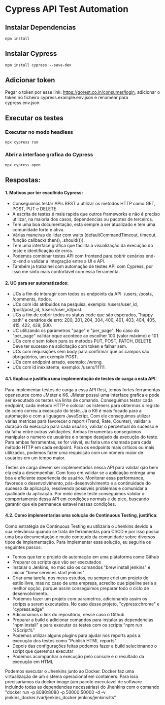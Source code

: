 # Cypress API Test Automation

## Instalar Dependencias

	npm install

## Instalar Cypress

	npm install cypress --save-dev

  
## Adicionar token

Pegar o token por esse link: https://gorest.co.in/consumer/login, adicionar o token no ficheiro cypress.example.env.json e renomear para cypress.env.json

## Executar os testes

### Executar no modo headless
	npx cypress run

### Abrir a interface grafica do Cypress
	npx cypress open
	
## Respostas:


#### 1. Motivos por ter escolhido Cypress:

- Conseguimos testar APIs REST a utilizar os metodos HTTP como GET, POST, PUT e DELETE.
- A escrita de testes é mais rapida que outros frameworks e não é preciso utilizar, na maioria dos casos, dependencias ou pacotes de terceiros.
- Tem uma boa documentação, esta sempre a ser atualizado e tem uma comunidade forte e ativa.
- Várias maneiras de lidar com waits (defaultCommandTimeout, timeout, função callback(.then(), .should())).
- Tem uma interface gráfica que facilita a visualização da execução do teste e identificação de erros.
- Podemos combinar testes API com frontend para cobrir cenários end-to-end e validar a integração entre a UI e API.
- Também ja trabalhei com automação de testes API com Cypress, por isso me sinto mais confortável com essa ferramenta.
  
  
#### 2. UC para ser automatizados:

- UCs a fim de interagir com todos os endpoints da API: /users, /posts, /comments, /todos.
- UCs com ids atribuidos na pesquisa, exemplo: /users/user_id, /post/post_id, /users/user_id/post.
- UCs a fim de cobrir todos os status code que são esperados, "happy path" e cenários de erro: 200, 201, 204, 304, 400, 401, 403, 404, 405, 415, 422, 429, 500.
- UC utilizando os parametros "page" e "per_page". No caso do "per_page" validar oque acontece ao escolher 100 (valor máximo) e 101.
- UCs com e sem token para os metodos PUT, POST, PATCH, DELETE. Deve ter sucesso na solicitação com token e falhar sem.
- UCs com requisições sem body para confirmar que os campos são obrigatórios, um exemplo POST.
- UCs com endpoint errado, exemplo: /wrong.
- UCs com id inexistente, exemplo: /users/11111.


#### 4.1. Explica e justifica uma implementação de testes de carga a esta API:

Para implementar testes de carga a essa API Rest, temos fortes ferramentas opensource como JMeter e K6. JMeter possui uma interface grafica e pode ser executado os testes via linha de comando. Conseguimos testar cada endpoint, cada metodo HTTP e colocar os listeners para obtermos o registo de como correu a execução do teste. Já o K6 é mais focado para a automação e com a liguagem JavaScript. Com ele conseguimos utilizar várias metricas para favorecer o report (Trend, Rate, Counter), validar a duração da execução para cada usuário, validar o percentual do sucesso e da falha entre outras validações. Ambas ferramentas conseguimos manipular o numero de usuários e o tempo desejado da execução do teste. Para ambas ferramentas, se for viável, eu faria uma chamada para cada método HTTP em cada endpoint. Para os endpoints mais críticos ou mais utilizados, podemos fazer uma requisição com um número maior de usuários em um tempo maior.

Testes de carga devem ser implementados nessa API para validar qão bem ela esta a desempenhar. Com foco em validar se a aplicação entrega uma boa e eficiente experiencia de usuário. Monitorar essa performance, favorece o desenvolvimento, pós-desenvolvimento e a continuidade do sucesso da aplicação, resolvendo possíveis problemas e comunidar a qualidade da aplicação. Por meio desse teste conseguimos validar o comportamento dessa API em condições normais e de pico, buscando garantir que ela permanece estavel nessas condições.

 
#### 4.2. Como implementarias uma solução de Continuous Testing, justifica:

Como estratégia de Continuous Testing eu utilizaria o Jhenkins devido a sua relevância quando se trata de ferramentas para CI/CD e por isso possui uma boa documentação e muito conteudo da comunidade sobre diversos tipos de implementação. Para implementar essa solução, eu seguiria os seguintes passos:

- Temos que ter o projeto de automação em uma plataforma como Github
- Preparar os scripts que vão ser executados
- Instalar o Jenkins, no mac são os comandos "brew install jenkins" e iniciar "brew services start jenkins"
- Criar uma tarefa, nos meus estudos, eu sempre criei um projeto de estilo livre, mas no caso de uma empresa, acredito que pipeline seria a melhor opção, porque assim conseguimos preparar todo o ciclo de desenvolvimento.
- Podemos fazer um projeto com parametros, adicionando assim os scripts a serem executados. No caso desse projeto, "cypress:chrome" e "cypress:edge"
- Adicionamos o link do repositório, nesse caso o Github
- Preparar a build e adicionar comandos para instalar as dependencias "npm install" e para executar os testes com os scripts "npm run %Script%"
- Podemos utilizar alguns plugins para ajudar nos reports após a execução dos testes como "Publish HTML reports"
- Depois das configurações feitas podemos fazer a build selecionando o script que queremos executar
- Podemos acompanhar a execução pelo console e o resultado da execução em HTML

Podemos executar o Jhenkins junto ao Docker. Docker faz uma virtualização de um sistema operacional em containers. Para isso precisariamos da docker image (um pacote executavel de software incluindo todas as dependencias necessárias) do Jhenkins com o comando "docker run -p 8080:8080 -p 50000:50000 -d -v jenkins_docker:/var/jenkins_docker jenkins/jenkins:lts"
